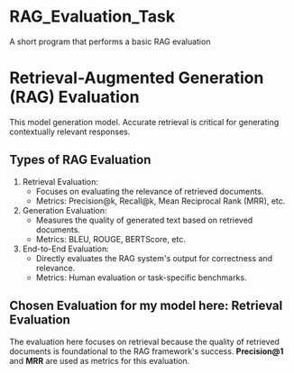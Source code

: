# RAG_Evaluation_Task
A short program that performs a basic RAG evaluation

# Retrieval-Augmented Generation (RAG) Evaluation

This model generation model. Accurate retrieval is critical for generating contextually relevant responses.

## Types of RAG Evaluation
1. Retrieval Evaluation:
   - Focuses on evaluating the relevance of retrieved documents.
   - Metrics: Precision@k, Recall@k, Mean Reciprocal Rank (MRR), etc.
2. Generation Evaluation:
   - Measures the quality of generated text based on retrieved documents.
   - Metrics: BLEU, ROUGE, BERTScore, etc.
3. End-to-End Evaluation:
   - Directly evaluates the RAG system's output for correctness and relevance.
   - Metrics: Human evaluation or task-specific benchmarks.

## Chosen Evaluation for my model here: Retrieval Evaluation
The evaluation here focuses on retrieval because the quality of retrieved documents is foundational to the RAG framework's success. **Precision@1** and **MRR** are used as metrics for this evaluation.


